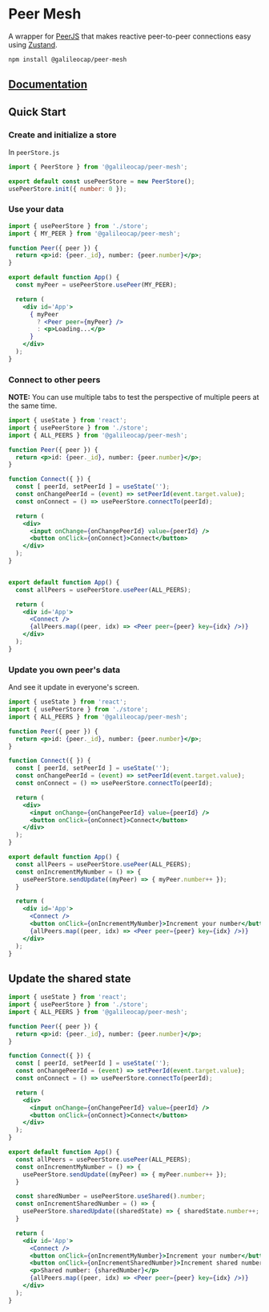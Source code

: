 # Peer Mesh

A wrapper for [PeerJS](https://peerjs.com/) that makes reactive peer-to-peer connections easy using [Zustand](https://zustand-demo.pmnd.rs/).

<!--TODO: Live demo like this https://codesandbox.io/s/github/pmndrs/zustand/tree/main/examples/demo-->

```bash
npm install @galileocap/peer-mesh
```

## [Documentation](https://dev.galileocap.me/peermesh)

## Quick Start

### Create and initialize a store
In `peerStore.js`
```js
import { PeerStore } from '@galileocap/peer-mesh';

export default const usePeerStore = new PeerStore();
usePeerStore.init({ number: 0 });
```

### Use your data
```jsx
import { usePeerStore } from './store';
import { MY_PEER } from '@galileocap/peer-mesh';

function Peer({ peer }) {
  return <p>id: {peer._id}, number: {peer.number}</p>;
}

export default function App() {
  const myPeer = usePeerStore.usePeer(MY_PEER);

  return (
    <div id='App'>
      { myPeer
        ? <Peer peer={myPeer} />
        : <p>Loading...</p>
      }
    </div>
  );
}
```

### Connect to other peers
**NOTE:** You can use multiple tabs to test the perspective of multiple peers at the same time.
```jsx
import { useState } from 'react';
import { usePeerStore } from './store';
import { ALL_PEERS } from '@galileocap/peer-mesh';

function Peer({ peer }) {
  return <p>id: {peer._id}, number: {peer.number}</p>;
}

function Connect({ }) {
  const [ peerId, setPeerId ] = useState('');
  const onChangePeerId = (event) => setPeerId(event.target.value);
  const onConnect = () => usePeerStore.connectTo(peerId);

  return (
    <div>
      <input onChange={onChangePeerId} value={peerId} />
      <button onClick={onConnect}>Connect</button>
    </div>
  );
}


export default function App() {
  const allPeers = usePeerStore.usePeer(ALL_PEERS);

  return (
    <div id='App'>
      <Connect />
      {allPeers.map((peer, idx) => <Peer peer={peer} key={idx} />)}
    </div>
  );
}
```

### Update you own peer's data
And see it update in everyone's screen.
```jsx
import { useState } from 'react';
import { usePeerStore } from './store';
import { ALL_PEERS } from '@galileocap/peer-mesh';

function Peer({ peer }) {
  return <p>id: {peer._id}, number: {peer.number}</p>;
}

function Connect({ }) {
  const [ peerId, setPeerId ] = useState('');
  const onChangePeerId = (event) => setPeerId(event.target.value);
  const onConnect = () => usePeerStore.connectTo(peerId);

  return (
    <div>
      <input onChange={onChangePeerId} value={peerId} />
      <button onClick={onConnect}>Connect</button>
    </div>
  );
}

export default function App() {
  const allPeers = usePeerStore.usePeer(ALL_PEERS);
  const onIncrementMyNumber = () => {
    usePeerStore.sendUpdate((myPeer) => { myPeer.number++ });
  }

  return (
    <div id='App'>
      <Connect />
      <button onClick={onIncrementMyNumber}>Increment your number</button>
      {allPeers.map((peer, idx) => <Peer peer={peer} key={idx} />)}
    </div>
  );
}
```

## Update the shared state
```jsx
import { useState } from 'react';
import { usePeerStore } from './store';
import { ALL_PEERS } from '@galileocap/peer-mesh';

function Peer({ peer }) {
  return <p>id: {peer._id}, number: {peer.number}</p>;
}

function Connect({ }) {
  const [ peerId, setPeerId ] = useState('');
  const onChangePeerId = (event) => setPeerId(event.target.value);
  const onConnect = () => usePeerStore.connectTo(peerId);

  return (
    <div>
      <input onChange={onChangePeerId} value={peerId} />
      <button onClick={onConnect}>Connect</button>
    </div>
  );
}

export default function App() {
  const allPeers = usePeerStore.usePeer(ALL_PEERS);
  const onIncrementMyNumber = () => {
    usePeerStore.sendUpdate((myPeer) => { myPeer.number++ });
  }

  const sharedNumber = usePeerStore.useShared().number;
  const onIncrementSharedNumber = () => {
    usePeerStore.sharedUpdate((sharedState) => { sharedState.number++; });
  }

  return (
    <div id='App'>
      <Connect />
      <button onClick={onIncrementMyNumber}>Increment your number</button>
      <button onClick={onIncrementSharedNumber}>Increment shared number</button>
      <p>Shared number: {sharedNumber}</p>
      {allPeers.map((peer, idx) => <Peer peer={peer} key={idx} />)}
    </div>
  );
}
```

